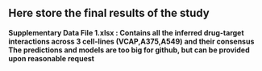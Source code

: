 ## Here store the final results of the study
**Supplementary Data File 1.xlsx : Contains all the inferred drug-target interactions across 3 cell-lines (VCAP,A375,A549) and their consensus**
**The predictions and models are too big for github, but can be provided upon reasonable request**
